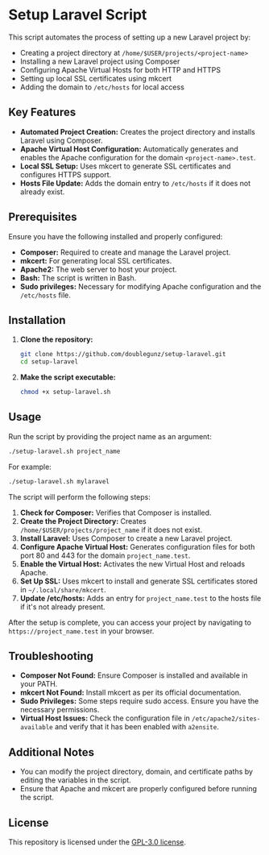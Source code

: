 # Setup Laravel Script

This script automates the process of setting up a new Laravel project by:

- Creating a project directory at `/home/$USER/projects/<project-name>`
- Installing a new Laravel project using Composer
- Configuring Apache Virtual Hosts for both HTTP and HTTPS
- Setting up local SSL certificates using mkcert
- Adding the domain to `/etc/hosts` for local access

## Key Features

- **Automated Project Creation:** Creates the project directory and installs Laravel using Composer.
- **Apache Virtual Host Configuration:** Automatically generates and enables the Apache configuration for the domain `<project-name>.test`.
- **Local SSL Setup:** Uses mkcert to generate SSL certificates and configures HTTPS support.
- **Hosts File Update:** Adds the domain entry to `/etc/hosts` if it does not already exist.

## Prerequisites

Ensure you have the following installed and properly configured:

- **Composer:** Required to create and manage the Laravel project.
- **mkcert:** For generating local SSL certificates.
- **Apache2:** The web server to host your project.
- **Bash:** The script is written in Bash.
- **Sudo privileges:** Necessary for modifying Apache configuration and the `/etc/hosts` file.

## Installation

1. **Clone the repository:**

   ```bash
   git clone https://github.com/doublegunz/setup-laravel.git
   cd setup-laravel
   ```

2. **Make the script executable:**

   ```bash
   chmod +x setup-laravel.sh
   ```

## Usage

Run the script by providing the project name as an argument:

```bash
./setup-laravel.sh project_name
```

For example:

```bash
./setup-laravel.sh mylaravel
```

The script will perform the following steps:

1. **Check for Composer:** Verifies that Composer is installed.
2. **Create the Project Directory:** Creates `/home/$USER/projects/project_name` if it does not exist.
3. **Install Laravel:** Uses Composer to create a new Laravel project.
4. **Configure Apache Virtual Host:** Generates configuration files for both port 80 and 443 for the domain `project_name.test`.
5. **Enable the Virtual Host:** Activates the new Virtual Host and reloads Apache.
6. **Set Up SSL:** Uses mkcert to install and generate SSL certificates stored in `~/.local/share/mkcert`.
7. **Update /etc/hosts:** Adds an entry for `project_name.test` to the hosts file if it's not already present.

After the setup is complete, you can access your project by navigating to `https://project_name.test` in your browser.

## Troubleshooting

- **Composer Not Found:** Ensure Composer is installed and available in your PATH.
- **mkcert Not Found:** Install mkcert as per its official documentation.
- **Sudo Privileges:** Some steps require sudo access. Ensure you have the necessary permissions.
- **Virtual Host Issues:** Check the configuration file in `/etc/apache2/sites-available` and verify that it has been enabled with `a2ensite`.

## Additional Notes

- You can modify the project directory, domain, and certificate paths by editing the variables in the script.
- Ensure that Apache and mkcert are properly configured before running the script.

## License

This repository is licensed under the [GPL-3.0 license](LICENSE).